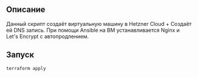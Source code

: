 ## Описание
Данный скрипт создаёт виртуальную машину в Hetzner Cloud + Создаёт ей DNS запись.
При помощи Ansible на ВМ устанавливается Nginx и Let's Encrypt с автопродлением.

## Запуск

```
terraform apply
```
